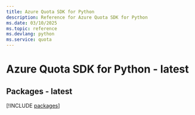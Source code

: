 ```yaml
---
title: Azure Quota SDK for Python
description: Reference for Azure Quota SDK for Python
ms.date: 03/10/2025
ms.topic: reference
ms.devlang: python
ms.service: quota
---
```

# Azure Quota SDK for Python - latest
## Packages - latest
[!INCLUDE [packages](quota-index.md)]